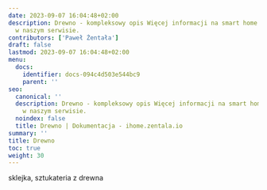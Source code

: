 ```yaml
---
date: 2023-09-07 16:04:48+02:00
description: Drewno - kompleksowy opis Więcej informacji na smart home znajdziesz
  w naszym serwisie.
contributors: ['Paweł Żentała']
draft: false
lastmod: 2023-09-07 16:04:48+02:00
menu:
  docs:
    identifier: docs-094c4d503e544bc9
    parent: ''
seo:
  canonical: ''
  description: Drewno - kompleksowy opis Więcej informacji na smart home znajdziesz
    w naszym serwisie.
  noindex: false
  title: Drewno | Dokumentacja - ihome.zentala.io
summary: ''
title: Drewno
toc: true
weight: 30
---
```



sklejka, sztukateria z drewna
